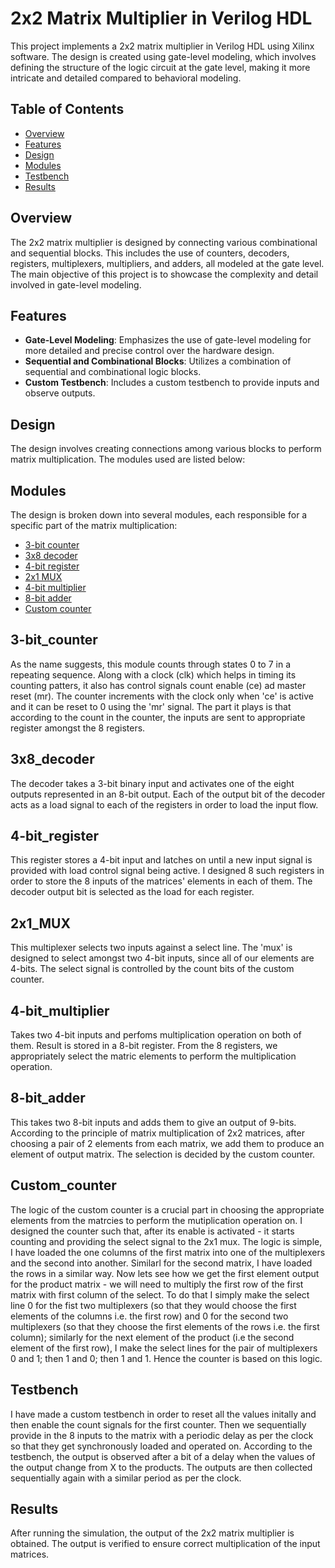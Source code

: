 # 2x2 Matrix Multiplier in Verilog HDL

This project implements a 2x2 matrix multiplier in Verilog HDL using Xilinx software. The design is created using gate-level modeling, which involves defining the structure of the logic circuit at the gate level, making it more intricate and detailed compared to behavioral modeling.

## Table of Contents

- [Overview](#overview)
- [Features](#features)
- [Design](#design)
- [Modules](#modules)
- [Testbench](#testbench)
- [Results](#results)

## Overview

The 2x2 matrix multiplier is designed by connecting various combinational and sequential blocks. This includes the use of counters, decoders, registers, multiplexers, multipliers, and adders, all modeled at the gate level. The main objective of this project is to showcase the complexity and detail involved in gate-level modeling.

## Features

- **Gate-Level Modeling**: Emphasizes the use of gate-level modeling for more detailed and precise control over the hardware design.
- **Sequential and Combinational Blocks**: Utilizes a combination of sequential and combinational logic blocks.
- **Custom Testbench**: Includes a custom testbench to provide inputs and observe outputs.

## Design

The design involves creating connections among various blocks to perform matrix multiplication. The modules used are listed below:

## Modules

The design is broken down into several modules, each responsible for a specific part of the matrix multiplication:

- [3-bit counter](#3-bit_counter)
- [3x8 decoder](#3x8_decoder)
- [4-bit register](#4-bit_register)
- [2x1 MUX](#2x1_MUX)
- [4-bit multiplier](#4-bit_multiplier)
- [8-bit adder](#8-bit_adder)
- [Custom counter](#Custom_counter)

 ## 3-bit_counter
As the name suggests, this module counts through states 0 to 7 in a repeating sequence. Along with a clock (clk) which helps in timing its counting patters, it also has control signals count enable (ce) ad master reset (mr). The counter increments with the clock only when 'ce' is active and it can be reset to 0 using the 'mr' signal.
The part it plays is that according to the count in the counter, the inputs are sent to appropriate register amongst the 8 registers.

## 3x8_decoder
The decoder takes a 3-bit binary input and activates one of the eight outputs represented in an 8-bit output.
Each of the output bit of the decoder acts as a load signal to each of the registers in order to load the input flow.

## 4-bit_register
This register stores a 4-bit input and latches on until a new input signal is provided with load control signal being active.
I designed 8 such registers in order to store the 8 inputs of the matrices' elements in each of them. The decoder output bit is selected as the load for each register.

## 2x1_MUX
This multiplexer selects two inputs against a select line.
The 'mux' is designed to select amongst two 4-bit inputs, since all of our elements are 4-bits. The select signal is controlled by the count bits of the custom counter.

## 4-bit_multiplier
Takes two 4-bit inputs and perfoms multiplication operation on both of them. Result is stored in a 8-bit register.
From the 8 registers, we appropriately select the matric elements to perform the multiplication operation.

## 8-bit_adder
This takes two 8-bit inputs and adds them to give an output of 9-bits.
According to the principle of matrix multiplication of 2x2 matrices, after choosing a pair of 2 elements from each matrix, we add them to produce an element of output matrix. The selection is decided by the custom counter.

## Custom_counter
The logic of the custom counter is a crucial part in choosing the appropriate elements from the matrcies to perform the mutiplication operation on. I designed the counter such that, after its enable is activated - it starts counting and providing the select signal to the 2x1 mux. The logic is simple, I have loaded the one columns of the first matrix into one of the multiplexers and the second into another. Similarl for the second matrix, I have loaded the rows in a similar way. Now lets see how we get the first element output for the product matrix - we will need to multiply the first row of the first matrix with first column of the select. To do that I simply make the select line 0 for the fist two multiplexers (so that they would choose the first elements of the columns i.e. the first row) and 0 for the second two multiplexers (so that they choose the first elements of the rows i.e. the first column); similarly for the next element of the product (i.e the second element of the first row), I make the select lines for the pair of multiplexers 0 and 1; then 1 and 0; then 1 and 1. Hence the counter is based on this logic.

## Testbench

I have made a custom testbench in order to reset all the values initally and then enable the count signals for the first counter. Then we sequentially provide in the 8 inputs to the matrix with a periodic delay as per the clock so that they get synchronously loaded and operated on. According to the testbench, the output is observed after a bit of a delay when the values of the output change from X to the products. The outputs are then collected sequentially again with a similar period as per the clock.

## Results

After running the simulation, the output of the 2x2 matrix multiplier is obtained. The output is verified to ensure correct multiplication of the input matrices. 




